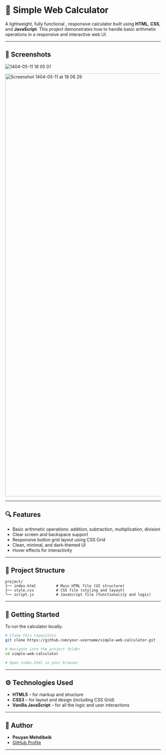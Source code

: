 # 🧮 Simple Web Calculator

A lightweight, fully functional , responsive calculator built using **HTML**, **CSS**, and **JavaScript**. This project demonstrates how to handle basic arithmetic operations in a responsive and interactive web UI.

---
## 📸 Screenshots
![1404-05-11 18 05 01](https://github.com/user-attachments/assets/028a6829-47c8-48b4-a4ac-7504d3a36637)

<img width="2079" height="1366" alt="Screenshot 1404-05-11 at 18 06 29" src="https://github.com/user-attachments/assets/8d49d7fa-cf39-4695-b7c9-74d330cd1c92" />



---

## 🔍 Features

- Basic arithmetic operations: addition, subtraction, multiplication, division  
- Clear screen and backspace support  
- Responsive button grid layout using CSS Grid  
- Clean, minimal, and dark-themed UI  
- Hover effects for interactivity

---

## 📁 Project Structure

```
project/
├── index.html         # Main HTML file (UI structure)
├── style.css          # CSS file (styling and layout)
└── script.js          # JavaScript file (functionality and logic)
```

---

## 🚀 Getting Started

To run the calculator locally:

```bash
# Clone this repository
git clone https://github.com/your-username/simple-web-calculator.git

# Navigate into the project folder
cd simple-web-calculator

# Open index.html in your browser
```

---

## ⚙️ Technologies Used

- **HTML5** – for markup and structure  
- **CSS3** – for layout and design (including CSS Grid)  
- **Vanilla JavaScript** – for all the logic and user interactions  

---

## 🙌 Author

- **Pouyan Mehdibeik**  
- [GitHub Profile](https://github.com/yan-jordan)

---

